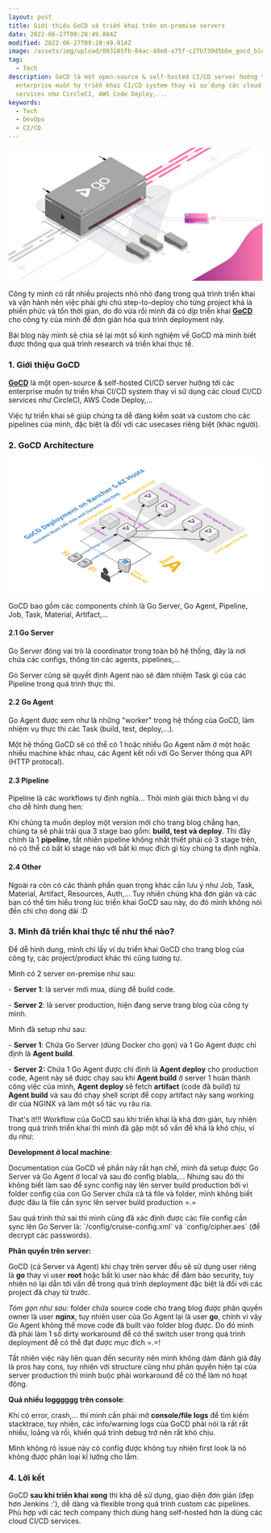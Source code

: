 ```yaml
---
layout: post
title: Giới thiệu GoCD và triển khai trên on-premise servers
date: 2022-06-27T09:28:49.884Z
modified: 2022-06-27T09:28:49.914Z
image: /assets/img/upload/003185fb-84ac-48e0-a75f-c27b730d5bbe_gocd_blogpost-followup-2x-1-.jpg
tag:
  - Tech
description: GoCD là một open-source & self-hosted CI/CD server hướng tới các
  enterprise muốn tự triển khai CI/CD system thay vì sử dụng các cloud CI/CD
  services như CircleCI, AWS Code Deploy,...
keywords:
  - Tech
  - DevOps
  - CI/CD
---
```

![GoCD](/assets/img/upload/003185fb-84ac-48e0-a75f-c27b730d5bbe_gocd_blogpost-followup-2x-1-.jpg "GoCD")

Công ty mình có rất nhiều projects nhỏ nhỏ đang trong quá trình triển khai và vận hành nên việc phải ghi chú step-to-deploy cho từng project khá là phiền phức và tốn thời gian, do đó vừa rồi mình đã có dịp triển khai **[GoCD](https://www.gocd.org/)** cho công ty của mình để đơn giản hóa quá trình deployment này. 

Bài blog này mình sẽ chia sẻ lại một số kinh nghiệm về GoCD mà mình biết được thông qua quá trình research và triển khai thực tế.

### 1. Giới thiệu GoCD

**[GoCD](https://www.gocd.org/)** là một open-source & self-hosted CI/CD server hướng tới các enterprise muốn tự triển khai CI/CD system thay vì sử dụng các cloud CI/CD services như CircleCI, AWS Code Deploy,...

Việc tự triển khai sẽ giúp chúng ta dễ dàng kiểm soát và custom cho các pipelines của mình, đặc biệt là đối với các usecases riêng biệt (khác người).

### 2. GoCD Architecture

![GoCD Architecture](/assets/img/upload/c83f4-gocd-deployment-on-rancher-s-az-ec2-hosts.jpeg "GoCD Architecture")

GoCD bao gồm các components chính là Go Server, Go Agent, Pipeline, Job, Task, Material, Artifact,...



#### 2.1 Go Server

Go Server đóng vai trò là coordinator trong toàn bộ hệ thống, đây là nơi chứa các configs, thông tin các agents, pipelines,...

Go Server cũng sẽ quyết định Agent nào sẽ đảm nhiệm Task gì của các Pipeline trong quá trình thực thi.



#### 2.2 Go Agent

Go Agent được xem như là những "worker" trong hệ thống của GoCD, làm nhiệm vụ thực thi các Task (build, test, deploy,...).

Một hệ thống GoCD sẽ có thể có 1 hoặc nhiều Go Agent nằm ở một hoặc nhiều machine khác nhau, các Agent kết nối với Go Server thông qua API (HTTP protocal).



#### 2.3 Pipeline

Pipeline là các workflows tự định nghĩa... Thôi mình giải thích bằng ví dụ cho dễ hình dung hen:

Khi chúng ta muốn deploy một version mới cho trang blog chẳng hạn, chúng ta sẽ phải trải qua 3 stage bao gồm: **build, test và deploy**. Thì đây chính là 1 **pipeline,** tất nhiên pipeline không nhất thiết phải có 3 stage trên, nó có thể có bất kì stage nào với bất kì mục đích gì tùy chúng ta định nghĩa.



#### **2.4 Other**

Ngoài ra còn có các thành phần quan trọng khác cần lưu ý như Job, Task, Material, Artifact, Resources, Auth,... Tuy nhiên chúng khá đơn giản và các bạn có thể tìm hiểu trong lúc triển khai GoCD sau này, do đó mình không nói đến chi cho dong dài :D



### 3. Mình đã triển khai thực tế như thế nào?

Để dễ hình dung, mình chỉ lấy ví dụ triển khai GoCD cho trang blog của công ty, các project/product khác thì cũng tương tự.

Mình có 2 server on-premise như sau:

\- **Server 1**: là server mới mua, dùng để build code.

\- **Server 2**: là server production, hiện đang serve trang blog của công ty mình.

Mình đã setup như sau:

\- **Server 1**: Chứa Go Server (dùng Docker cho gọn) và 1 Go Agent được chỉ định là **Agent build**.

\- **Server 2:** Chứa 1 Go Agent được chỉ định là **Agent deploy** cho production code, Agent này sẽ được chạy sau khi **Agent build** ở server 1 hoàn thành công việc của mình, **Agent deploy** sẽ fetch **artifact** (code đã build) từ **Agent build** và sau đó chạy shell script để copy artifact này sang working dir của NGINX và làm một số tác vụ râu ria.



That's it!!! Workflow của GoCD sau khi triển khai là khá đơn giản, tuy nhiên trong quá trình triển khai thì mình đã gặp một số vấn đề khá là khó chịu, ví dụ như:

**Development ở local machine**: 

Documentation của GoCD về phần này rất hạn chế, mình đã setup được Go Server và Go Agent ở local và sau đó config blabla,... Nhưng sau đó thì không biết làm sao để sync config này lên server build production bởi vì folder config của con Go Server chứa cả tá file và folder, mình không biết được đâu là file cần sync lên server build production =.=

Sau quá trình thử sai thì mình cũng đã xác định được các file config cần sync lên Go Server là: \`/config/cruise-config.xml\` và \`config/cipher.aes\` (để decrypt các passwords).

**Phân quyền trên server:**

GoCD (cả Server và Agent) khi chạy trên server đều sẽ sử dụng user riêng là **go** thay vì user **root** hoặc bất kì user nào khác để đảm bảo security, tuy nhiên nó lại dẫn tới vấn đề trong quá trình deployment đặc biệt là đối với các project đã chạy từ trước.

*Tóm gọn như sau*: folder chứa source code cho trang blog được phân quyền owner là user **nginx**, tuy nhiên user của Go Agent lại là user **go**, chính vì vậy Go Agent không thể move code đã built vào folder blog được. Do đó mình đã phải làm 1 số dirty workaround để có thể switch user trong quá trình deployment để có thể đạt được mục đích =.=!

Tất nhiên việc này liên quan đến security nên mình không dám đánh giá đây là pros hay cons, tuy nhiên với structure cũng như phân quyền hiện tại của server production thì mình buộc phải workaround để có thể làm nó hoạt động.

**Quá nhiều logggggg trên console**:

Khi có error, crash,... thì mình cần phải mở **console/file logs** để tìm kiếm stacktrace, tuy nhiên, các info/warning logs của GoCD phải nói là rất rất nhiều, loãng và rối, khiến quá trình debug trở nên rất khó chịu.

Mình không rõ issue này có config được không tuy nhiên first look là nó không được phân loại kĩ lưỡng cho lắm.



### 4. Lời kết

GoCD **sau khi triển khai xong** thì khá dễ sử dụng, giao diện đơn giản (đẹp hơn Jenkins :'), dễ dàng và flexible trong quá trình custom các pipelines. Phù hợp với các tech company thích dùng hàng self-hosted hơn là dùng các cloud CI/CD services.